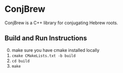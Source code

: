 # ConjBrew

ConjBrew is a C++ library for conjugating Hebrew roots.

## Build and Run Instructions

0. make sure you have cmake installed locally
1. `cmake CMakeLists.txt -b build`
2. `cd build`
3. `make`
